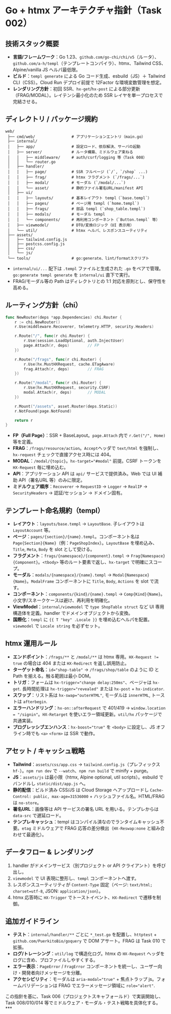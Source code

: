 # Go + htmx アーキテクチャ指針（Task 002）

## 技術スタック概要
- **言語/フレームワーク**：Go 1.23、`github.com/go-chi/chi/v5`（ルータ）、`github.com/a-h/templ`（テンプレートコンパイラ）、htmx、Tailwind CSS、Alpine/vanilla JS ヘルパ最低限。
- **ビルド**：`templ generate` による Go コード生成、esbuild（JS）＋ Tailwind CLI（CSS）。Cloud Run デプロイ前提で 12Factor な環境変数管理を想定。
- **レンダリング方針**：初回 SSR、`hx-get`/`hx-post` による部分更新（FRAG/MODAL）。レイテンシ最小化のため SSR レイヤを単一プロセスで完結させる。

## ディレクトリ / パッケージ規約
```
web/
 ├── cmd/web/                # アプリケーションエントリ（main.go）
 ├── internal/
 │   ├── app/                # 設定ロード、依存解決、サーバの起動
 │   ├── server/             # ルータ構築、ミドルウェア束ねる
 │   │   ├── middleware/     # auth/csrf/logging 等（Task 008）
 │   │   └── router.go
 │   ├── handler/
 │   │   ├── page/           # SSR フルページ (`/`, `/shop` ...)
 │   │   ├── frag/           # htmx フラグメント (`/frags/...`)
 │   │   ├── modal/          # モーダル (`/modal/...`)
 │   │   └── asset/          # 静的ファイル署名URL/manifest API
 │   ├── ui/
 │   │   ├── layouts/        # 基本レイアウト templ（`base.templ`）
 │   │   ├── pages/          # ページ用 templ (`home.templ`)
 │   │   ├── frags/          # 部品 templ (`shop_table.templ`)
 │   │   ├── modals/         # モーダル templ
 │   │   └── components/     # 再利用コンポーネント（`Button.templ` 等）
 │   ├── viewmodel/          # DTO/変換ロジック（UI 表示用）
 │   └── util/               # htmx ヘルパ、レスポンスユーティリティ
 ├── assets/
 │   ├── tailwind.config.js
 │   ├── postcss.config.js
 │   ├── css/
 │   └── js/
 └── tools/                  # go:generate、lint/formatスクリプト
```
- `internal/ui/...` 配下は `.templ` ファイルと生成された `.go` をペアで管理。`go:generate templ generate` を `internal/ui` 直下で実行。
- FRAG/モーダル等の Path はディレクトリとの 1:1 対応を原則とし、保守性を高める。

## ルーティング方針（chi）
```go
func NewRouter(deps *app.Dependencies) chi.Router {
    r := chi.NewRouter()
    r.Use(middleware.Recoverer, telemetry.HTTP, security.Headers)

    r.Route("/", func(r chi.Router) {
        r.Use(session.LoadOptional, auth.InjectUser)
        page.Attach(r, deps)        // FP
    })

    r.Route("/frags", func(r chi.Router) {
        r.Use(hx.MustHXRequest, cache.ETagAware)
        frag.Attach(r, deps)        // FRAG
    })

    r.Route("/modal", func(r chi.Router) {
        r.Use(hx.MustHXRequest, security.CSRF)
        modal.Attach(r, deps)       // MODAL
    })

    r.Mount("/assets", asset.Router(deps.Static))
    r.NotFound(page.NotFound)

    return r
}
```
- **FP（Full Page）**：SSR + BaseLayout。`page.Attach` 内で `r.Get("/", Home)` 等を定義。
- **FRAG**：`/frags/resource/action`。`Accept`ヘッダで `text/html` を強制し、`hx-request` チェックで直接アクセス時には 404。
- **MODAL**：`/modal/{topic}`。`hx-target="#modal"` 前提。CSRF トークンを `HX-Request` 毎に埋め込む。
- **API**：アプリケーション API は `api/` サービスで提供済み。Web では UI 補助 API（署名URL 等）のみに限定。
- **ミドルウェア順序**：`Recoverer` → `RequestID` → `Logger` → `RealIP` → `SecurityHeaders` → 認証/セッション → ドメイン固有。

## テンプレート命名規約（templ）
- **レイアウト**：`layouts/base.templ` → `LayoutBase`. 子レイアウトは `LayoutAccount` 等。
- **ページ**：`pages/{section}/{name}.templ`。コンポーネント名は `Page{Section}{Name}`（例：`PageShopIndex`）。`LayoutBase` を埋め込み、`Title`, `Meta`, `Body` を slot として受ける。
- **フラグメント**：`frags/{namespace}/{component}.templ` → `Frag{Namespace}{Component}`。`<tbody>` 等のルート要素で返し、`hx-target` で明確にスコープ。
- **モーダル**：`modals/{namespace}/{name}.templ` → `Modal{Namespace}{Name}`。`ModalFrame` コンポーネントに `Title`, `Body`, `Actions` を slot で流す。
- **コンポーネント**：`components/{kind}/{name}.templ` → `Comp{Kind}{Name}`。小文字/スネークケースは避け、再利用を明確化。
- **ViewModel**：`internal/viewmodel` で `type ShopTable struct` など UI 専用構造体を定義。handler でドメインオブジェクトから変換。
- **国際化**：`templ` に `{{ T "key" .Locale }}` を埋め込むヘルパを配置。`viewmodel` で `Locale string` を必ずセット。

## htmx 運用ルール
- **エンドポイント**：`/frags/**` と `/modal/**` は htmx 専用。`HX-Request != true` の場合は 404 または `HX-Redirect` を返し誤用防止。
- **ターゲット命名**：`id="shop-table"` → `/frags/shop/table` のように ID と Path を揃える。触る範囲は最小 DOM。
- **トリガ**：フォームは `hx-trigger="change delay:250ms"`、ページャは `hx-get`. 長時間処理は `hx-trigger="revealed"` または `hx-post` + `hx-indicator`.
- **スワップ**：リスト系は `hx-swap="outerHTML"`, モーダルは `innerHTML`, トーストは `afterbegin`.
- **エラーハンドリング**：`hx-on::afterRequest` で 401/419 → `window.location = "/signin"`。`HX-Retarget` を使いエラー領域更新。`util/hx` パッケージで共通実装。
- **プログレッシブエンハンス**：`hx-boost="true"` を `<body>` に設定し、JS オフライン時でも `<a>` `<form>` は SSR で動作。

## アセット / キャッシュ戦略
- **Tailwind**：`assets/css/app.css` → `tailwind.config.js`（プレフィックス `hf-`）。`npm run dev` で `--watch`、`npm run build` で minify + purge。
- **JS**：`assets/js` は最小限（htmx, Alpine optional, util scripts）。esbuild でバンドルし `static/dist/app.js` へ。
- **静的配信**：ビルド済み CSS/JS は Cloud Storage へアップロードし `Cache-Control: public, max-age=31536000` + ハッシュファイル名。HTML/FRAG は `no-store`。
- **署名URL**：画像等は API サービスの署名 URL を用いる。テンプレからは `data-src` で遅延ロード。
- **テンプレキャッシュ**：templ はコンパイル済なのでランタイムキャッシュ不要。`etag` ミドルウェアで FRAG 応答の差分検出（`HX-Reswap:none` と組み合わせて最適化）。

## データフロー & レンダリング
1. handler がドメインサービス（別プロジェクト or API クライアント）を呼び出し。
2. `viewmodel` で UI 表現に整形し、`templ` コンポーネントへ渡す。
3. レスポンスユーティリティが `Content-Type` 固定（ページ: `text/html; charset=utf-8`, JSON: `application/json`）。
4. htmx 応答時に `HX-Trigger` でトーストイベント、`HX-Redirect` で遷移を制御。

## 追加ガイドライン
- **テスト**：`internal/handler/**` ごとに `*_test.go` を配置し、`httptest` + `github.com/PuerkitoBio/goquery` で DOM アサート。FRAG は Task 010 で拡張。
- **ログ/トレーシング**：`util/log` で構造化ログ。htmx の `HX-Request` ヘッダをログに含め、プロファイルしやすくする。
- **エラー表示**：`PageError` / `FragError` コンポーネントを統一し、ユーザー向け・開発者向けメッセージを分離。
- **アクセシビリティ**：モーダルは `aria-modal="true"` + 焦点トラップ js。フォームバリデーションは FRAG でエラーメッセージ領域に `role="alert"`.

この指針を基に、Task 006（プロジェクトスキャフォールド）で実装開始し、Task 008/010/014 等でミドルウェア・モーダル・テスト戦略を具体化する。***
